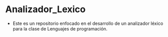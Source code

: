 # Analizador_Lexico

- Este es un repositorio enfocado en el desarrollo de un analizador léxico para la clase de Lenguajes de programación.
